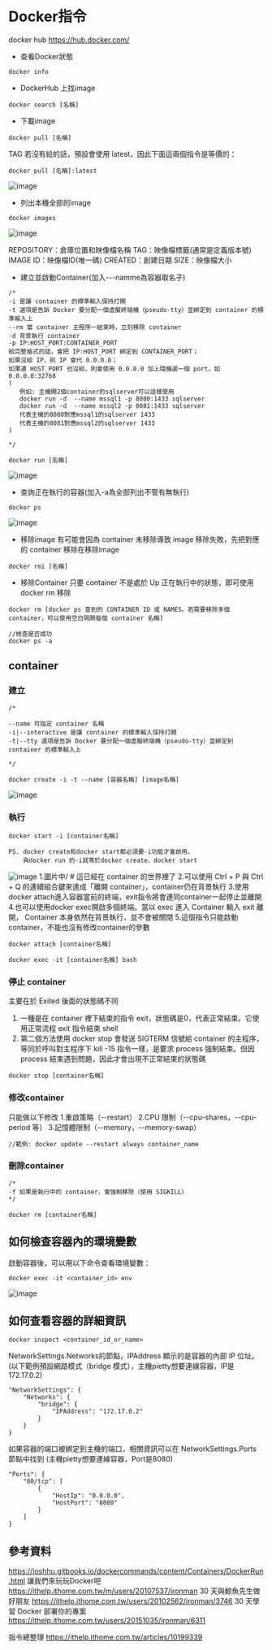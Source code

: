 # Docker指令

docker hub
https://hub.docker.com/

- 查看Docker狀態
```
docker info
```

- DockerHub 上找image
```
docker search [名稱]
```

- 下載image
```
docker pull [名稱]
```
TAG 若沒有給的話，預設會使用 latest，因此下面這兩個指令是等價的：
```
docker pull [名稱]:latest
```
![image](https://hackmd.io/_uploads/SkytPsduJx.png)

- 列出本機全部的image
```
docker images
```
![image](https://hackmd.io/_uploads/H1SU--qdkg.png)

REPOSITORY：倉庫位置和映像檔名稱
TAG：映像檔標籤(通常是定義版本號)
IMAGE ID：映像檔ID(唯一碼)
CREATED：創建日期
SIZE：映像檔大小


- 建立並啟動Container(加入---namme為容器取名子)
```
/*
-i 是讓 container 的標準輸入保持打開
-t 選項是告訴 Docker 要分配一個虛擬終端機（pseudo-tty）並綁定到 container 的標準輸入上
--rm 當 container 主程序一結束時，立刻移除 container
-d 背景執行 container
-p IP:HOST_PORT:CONTAINER_PORT
給完整格式的話，會把 IP:HOST_PORT 綁定到 CONTAINER_PORT；
如果沒給 IP，則 IP 會代 0.0.0.0；
如果連 HOST_PORT 也沒給，則會使用 0.0.0.0 加上隨機選一個 port，如 0.0.0.0:32768
(
   例如: 主機開2個container的sqlserver可以這樣使用
   docker run -d  --name mssql1 -p 8080:1433 sqlserver
   docker run -d  --name mssql2 -p 8081:1433 sqlserver
   代表主機的8080對應mssql1的sqlserver 1433
   代表主機的8081對應mssql2的sqlserver 1433
)

*/

docker run [名稱]
```
![image](https://hackmd.io/_uploads/B1g7cj_dkg.png)

- 查詢正在執行的容器(加入-a為全部列出不管有無執行)
```
docker ps
```
![image](https://hackmd.io/_uploads/Syj4C3_O1g.png)

- 移除image
有可能會因為 container 未移除導致 image 移除失敗，先把對應的 container 移除在移除image
```
docker rmi [名稱]
```

- 移除Container
只要 container 不是處於 Up 正在執行中的狀態，即可使用 docker rm 移除
```
docker rm [docker ps 查到的 CONTAINER ID 或 NAMES。若需要移除多個 container，可以使用空白隔開每個 container 名稱]

//檢查是否成功
docker ps -a
```

## container
### 建立
```
/*

--name 可指定 container 名稱
-i|--interactive 是讓 container 的標準輸入保持打開
-t|--tty 選項是告訴 Docker 要分配一個虛擬終端機（pseudo-tty）並綁定到 container 的標準輸入上

*/

docker create -i -t --name [容器名稱] [image名稱]
```
![image](https://hackmd.io/_uploads/BJUxBa__kx.png)

### 執行
```
docker start -i [container名稱]

PS. docker create和docker start都必須要-i功能才會啟用。
    與docker run 的-i就等於docker create、docker start

```
![image](https://hackmd.io/_uploads/Sk0xDpddyx.png)
1.圖片中/ # 這已經在 container 的世界裡了
2.可以使用 Ctrl + P 與 Ctrl + Q 的連續組合鍵來達成「離開 container」，container仍在背景執行
3.使用docker attach進入容器當前的終端，exit指令將會連同container一起停止並離開
4.也可以使用docker exec開啟多個終端。當以 exec 進入 Container 輸入 exit 離開， Container 本身依然在背景執行，並不會被關閉
5.這個指令只能啟動container，不能也沒有修改container的參數

```
docker attach [container名稱]
```
```
docker exec -it [container名稱] bash
```

### 停止 container
主要在於 Exited 後面的狀態碼不同
1. 一種是在 container 裡下結束的指令 exit，狀態碼是0，代表正常結束。它使用正常流程 exit 指令結束 shell
2. 第二個方法使用 docker stop 會發送 SIGTERM 信號給 container 的主程序，等同於呼叫對主程序下 kill -15 指令一樣，是要求 process 強制結束。但因 process 結束遇到問題，因此才會出現不正常結束的狀態碼
```
docker stop [container名稱]
```
### 修改container
只能做以下修改
1.重啟策略（--restart）
2.CPU 限制（--cpu-shares，--cpu-period 等）
3.記憶體限制（--memory，--memory-swap）
```
//範例: docker update --restart always container_name

```
### 刪除container
```
/*
-f 如果是執行中的 container，會強制移除（使用 SIGKILL）
*/

docker rm [container名稱]
```

## 如何檢查容器內的環境變數
啟動容器後，可以用以下命令查看環境變數：
```
docker exec -it <container_id> env
```
![image](https://hackmd.io/_uploads/r1opLOhO1x.png)

## 如何查看容器的詳細資訊
```
docker inspect <container_id_or_name>
```

NetworkSettings.Networks的節點，IPAddress 顯示的是容器的內部 IP 位址。
(以下範例預設網路模式（bridge 模式），主機pietty想要連線容器，IP是172.17.0.2)

```
"NetworkSettings": {
    "Networks": {
        "bridge": {
            "IPAddress": "172.17.0.2"
        }
    }
}

```
如果容器的端口被綁定到主機的端口，相關資訊可以在 NetworkSettings.Ports 節點中找到
(主機pietty想要連線容器，Port是8080)
```
"Ports": {
    "80/tcp": [
        {
            "HostIp": "0.0.0.0",
            "HostPort": "8080"
        }
    ]
}

```


## 參考資料
https://joshhu.gitbooks.io/dockercommands/content/Containers/DockerRun.html
讓我們來玩玩Docker吧
https://ithelp.ithome.com.tw/m/users/20107537/ironman
30 天與鯨魚先生做好朋友
https://ithelp.ithome.com.tw/users/20102562/ironman/3746
30 天學習 Docker 部署你的專案
https://ithelp.ithome.com.tw/users/20151035/ironman/6311


指令總整理
https://ithelp.ithome.com.tw/articles/10199339